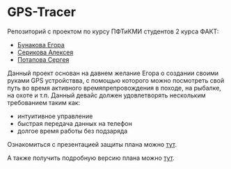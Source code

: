 # GPS-Tracer
Репозиторий с проектом по курсу ПФТиКМИ студентов 2 курса ФАКТ:
- [Бунакова Егора](https://vk.com/egobun)
- [Серикова Алексея](https://vk.com/lehand_man)
- [Потапова Сергея](https://vk.com/keys619)

Данный проект основан на давнем желание Егора о создании своими руками GPS устройствва, с помощью которого можно посмотреть свой путь во время активного времяпрепровождения в походе, на рыбалке, на охоте и т.п.
Данный девайс должен удовлетворять нескольким требованием таким как:
- интуитивное управление
- быстрая передача данных на телефон
- долгое время работы без подзаряда

Ознакомиться с презентацией защиты плана можно [тут](https://github.com/SerikovAleksey/GPS-Tracer/blob/main/GPS%20Tracer.pptx).

А также получить подробную версию плана можно [тут](https://github.com/SerikovAleksey/GPS-Tracer/blob/main/PLAN.md).
